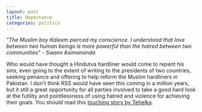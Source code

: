 ```yaml
---
layout: post
title: Repentance
categories: politics
---
```


_"The Muslim boy Kaleem pierced my conscience. I understood that love between two human beings is more powerful than the hatred between two communities" - Swami Asimananda_

Who would have thought a Hindutva hardliner would come to repent his sins, even going to the extent of writing to the presidents of two countries, seeking penance and offering to help reform the Muslim hardliners in Pakistan. I don't think RSS would have seen this coming in a million years, but it still a great opportunity for all parties involved to take a good hard look at the futility and pointlessness of using hatred and violence for achieving their goals. You should read this [touching story by Tehelka](http://www.tehelka.com/story_main48.asp?filename=Ne220111The_Muslim.asp). 